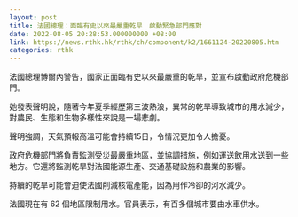 ```yaml
---
layout: post
title: 法國總理：面臨有史以來最嚴重乾旱　啟動緊急部門應對
date: 2022-08-05 20:28:53.000000000 +08:00
link: https://news.rthk.hk/rthk/ch/component/k2/1661124-20220805.htm
categories: rthk
---
```


法國總理博爾內警告，國家正面臨有史以來最嚴重的乾旱，並宣布啟動政府危機部門。

她發表聲明說，隨著今年夏季經歷第三波熱浪，異常的乾旱導致城市的用水減少，對農民、生態和生物多樣性來說是一場悲劇。

聲明強調，天氣預報高溫可能會持續15日，令情況更加令人擔憂。

政府危機部門將負責監測受災最嚴重地區，並協調措施，例如運送飲用水送到一些地方。它還將監測乾旱對法國能源生產、交通基礎設施和農業的影響。

持續的乾旱可能會迫使法國削減核電產能，因為用作冷卻的河水減少。

法國現在有 62 個地區限制用水。官員表示，有百多個城市要由水車供水。

